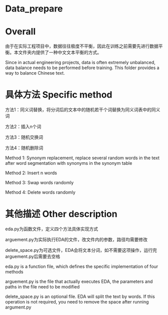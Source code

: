 # Data_prepare

# Overall
由于在实际工程项目中，数据往往极度不平衡，因此在训练之前需要先进行数据平衡。本文件夹内提供了一种中文文本平衡的方式。

Since in actual engineering projects, data is often extremely unbalanced, data balance needs to be performed before training. This folder provides a way to balance Chinese text.

# 具体方法  Specific method
方法1：同义词替换，将分词后的文本中的随机若干个词替换为同义词表中的同义词

方法2：插入n个词

方法3：随机交换词

方法4：随机删除词


Method 1: Synonym replacement, replace several random words in the text after word segmentation with synonyms in the synonym table

Method 2: Insert n words

Method 3: Swap words randomly

Method 4: Delete words randomly

# 其他描述  Other description
eda.py为函数文件，定义四个方法具体实现方式

arguement.py为实际执行EDA的文件，改文件内的参数，路径均需要修改

delete_space.py为可选文件，EDA会将文本分词，如不需要这项操作，运行完arguement.py后需要去空格

eda.py is a function file, which defines the specific implementation of four methods

arguement.py is the file that actually executes EDA, the parameters and paths in the file need to be modified

delete_space.py is an optional file. EDA will split the text by words. If this operation is not required, you need to remove the space after running argument.py
